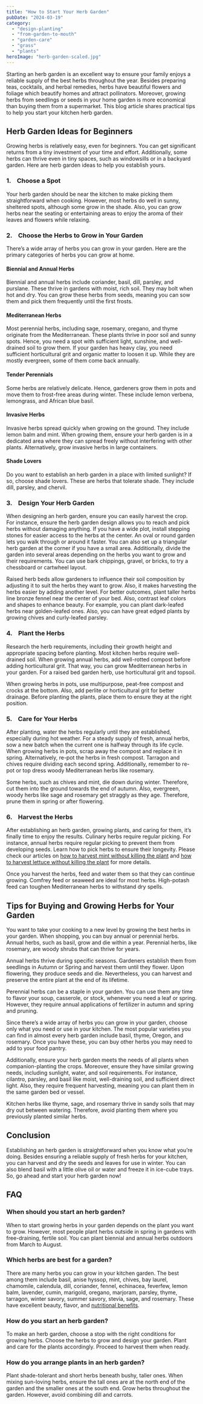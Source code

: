 ```yaml
---
title: "How to Start Your Herb Garden"
pubDate: "2024-03-19"
category: 
  - "design-planting"
  - "from-garden-to-mouth"
  - "garden-care"
  - "grass"
  - "plants"
heroImage: "herb-garden-scaled.jpg"
---
```


Starting an herb garden is an excellent way to ensure your family enjoys a reliable supply of the best herbs throughout the year. Besides preparing teas, cocktails, and herbal remedies, herbs have beautiful flowers and foliage which beautify homes and attract pollinators. Moreover, growing herbs from seedlings or seeds in your home garden is more economical than buying them from a supermarket. This blog article shares practical tips to help you start your kitchen herb garden.

## Herb Garden Ideas for Beginners

Growing herbs is relatively easy, even for beginners. You can get significant returns from a tiny investment of your time and effort. Additionally, some herbs can thrive even in tiny spaces, such as windowsills or in a backyard garden. Here are herb garden ideas to help you establish yours.

### 1.    Choose a Spot

Your herb garden should be near the kitchen to make picking them straightforward when cooking. However, most herbs do well in sunny, sheltered spots, although some grow in the shade. Also, you can grow herbs near the seating or entertaining areas to enjoy the aroma of their leaves and flowers while relaxing.

### 2.    Choose the Herbs to Grow in Your Garden

There’s a wide array of herbs you can grow in your garden. Here are the primary categories of herbs you can grow at home.

#### Biennial and Annual Herbs

Biennial and annual herbs include coriander, basil, dill, parsley, and purslane. These thrive in gardens with moist, rich soil. They may bolt when hot and dry. You can grow these herbs from seeds, meaning you can sow them and pick them frequently until the first frosts.

#### Mediterranean Herbs

Most perennial herbs, including sage, rosemary, oregano, and thyme originate from the Mediterranean. These plants thrive in poor soil and sunny spots. Hence, you need a spot with sufficient light, sunshine, and well-drained soil to grow them. If your garden has heavy clay, you need sufficient horticultural grit and organic matter to loosen it up. While they are mostly evergreen, some of them come back annually.

#### Tender Perennials

Some herbs are relatively delicate. Hence, gardeners grow them in pots and move them to frost-free areas during winter. These include lemon verbena, lemongrass, and African blue basil.

#### Invasive Herbs

Invasive herbs spread quickly when growing on the ground. They include lemon balm and mint. When growing them, ensure your herb garden is in a dedicated area where they can spread freely without interfering with other plants. Alternatively, grow invasive herbs in large containers.

#### Shade Lovers

Do you want to establish an herb garden in a place with limited sunlight? If so, choose shade lovers. These are herbs that tolerate shade. They include dill, parsley, and chervil.

### 3.    Design Your Herb Garden

When designing an herb garden, ensure you can easily harvest the crop. For instance, ensure the herb garden design allows you to reach and pick herbs without damaging anything. If you have a wide plot, install stepping stones for easier access to the herbs at the center. An oval or round garden lets you walk through or around it faster. You can also set up a triangular herb garden at the corner if you have a small area. Additionally, divide the garden into several areas depending on the herbs you want to grow and their requirements. You can use bark chippings, gravel, or bricks, to try a chessboard or cartwheel layout.

Raised herb beds allow gardeners to influence their soil composition by adjusting it to suit the herbs they want to grow. Also, it makes harvesting the herbs easier by adding another level. For better outcomes, plant taller herbs line bronze fennel near the center of your bed. Also, contrast leaf colors and shapes to enhance beauty. For example, you can plant dark-leafed herbs near golden-leafed ones. Also, you can have great edged plants by growing chives and curly-leafed parsley.

### 4.    Plant the Herbs

Research the herb requirements, including their growth height and appropriate spacing before planting. Most kitchen herbs require well-drained soil. When growing annual herbs, add well-rotted compost before adding horticultural grit. That way, you can grow Mediterranean herbs in your garden. For a raised bed garden herb, use horticultural grit and topsoil.

When growing herbs in pots, use multipurpose, peat-free compost and crocks at the bottom. Also, add perlite or horticultural grit for better drainage. Before planting the plants, place them to ensure they at the right position.

### 5.    Care for Your Herbs

After planting, water the herbs regularly until they are established, especially during hot weather. For a steady supply of fresh, annual herbs, sow a new batch when the current one is halfway through its life cycle. When growing herbs in pots, scrap away the compost and replace it in spring. Alternatively, re-pot the herbs in fresh compost. Tarragon and chives require dividing each second spring. Additionally, remember to re-pot or top dress woody Mediterranean herbs like rosemary.

Some herbs, such as chives and mint, die down during winter. Therefore, cut them into the ground towards the end of autumn. Also, evergreen, woody herbs like sage and rosemary get straggly as they age. Therefore, prune them in spring or after flowering.

### 6.    Harvest the Herbs

After establishing an herb garden, growing plants, and caring for them, it’s finally time to enjoy the results. Culinary herbs require regular picking. For instance, annual herbs require regular picking to prevent them from developing seeds. Learn how to pick herbs to ensure their longevity. Please check our articles on [how to harvest mint without killing the plant](https://garden.gnmnetworks.com/how-to-harvest-mint-without-killing-the-plant/) and [how to harvest lettuce without killing the plant](https://garden.gnmnetworks.com/how-to-harvest-lettuce-without-killing-the-plant/) for more details.

Once you harvest the herbs, feed and water them so that they can continue growing. Comfrey feed or seaweed are ideal for most herbs. High-potash feed can toughen Mediterranean herbs to withstand dry spells.

## Tips for Buying and Growing Herbs for Your Garden

You want to take your cooking to a new level by growing the best herbs in your garden. When shopping, you can buy annual or perennial herbs. Annual herbs, such as basil, grow and die within a year. Perennial herbs, like rosemary, are woody shrubs that can thrive for years.

Annual herbs thrive during specific seasons. Gardeners establish them from seedlings in Autumn or Spring and harvest them until they flower. Upon flowering, they produce seeds and die. Nevertheless, you can harvest and preserve the entire plant at the end of its lifetime.

Perennial herbs can be a staple in your garden. You can use them any time to flavor your soup, casserole, or stock, whenever you need a leaf or spring. However, they require annual applications of fertilizer in autumn and spring and pruning.

Since there’s a wide array of herbs you can grow in your garden, choose only what you need or use in your kitchen. The most popular varieties you can find in almost every herb garden include basil, thyme, Oregon, and rosemary. Once you have these, you can buy other herbs you may need to add to your food pantry.

Additionally, ensure your herb garden meets the needs of all plants when companion-planting the crops. Moreover, ensure they have similar growing needs, including sunlight, water, and soil requirements. For instance, cilantro, parsley, and basil like moist, well-draining soil, and sufficient direct light. Also, they require frequent harvesting, meaning you can plant them in the same garden bed or vessel.

Kitchen herbs like thyme, sage, and rosemary thrive in sandy soils that may dry out between watering. Therefore, avoid planting them where you previously planted similar herbs.

## Conclusion

Establishing an herb garden is straightforward when you know what you’re doing. Besides ensuring a reliable supply of fresh herbs for your kitchen, you can harvest and dry the seeds and leaves for use in winter. You can also blend basil with a little olive oil or water and freeze it in ice-cube trays. So, go ahead and start your herb garden now!

## FAQ

### When should you start an herb garden?

When to start growing herbs in your garden depends on the plant you want to grow. However, most people plant herbs outside in spring in gardens with free-draining, fertile soil. You can plant biennial and annual herbs outdoors from March to August.

### Which herbs are best for a garden?

There are many herbs you can grow in your kitchen garden. The best among them include basil, anise hyssop, mint, chives, bay laurel, chamomile, calendula, dill, coriander, fennel, echinacea, feverfew, lemon balm, lavender, cumin, marigold, oregano, marjoram, parsley, thyme, tarragon, winter savory, summer savory, stevia, sage, and rosemary. These have excellent beauty, flavor, and [nutritional benefits](https://www.betterhealth.vic.gov.au/health/healthyliving/herbs).

### How do you start an herb garden?

To make an herb garden, choose a stop with the right conditions for growing herbs. Choose the herbs to grow and design your garden. Plant and care for the plants accordingly. Proceed to harvest them when ready.

### How do you arrange plants in an herb garden?

Plant shade-tolerant and short herbs beneath bushy, taller ones. When mixing sun-loving herbs, ensure the tall ones are at the north end of the garden and the smaller ones at the south end. Grow herbs throughout the garden. However, avoid combining dill and carrots.
